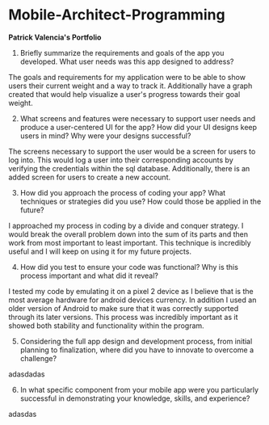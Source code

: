 # Mobile-Architect-Programming
**Patrick Valencia's Portfolio**

1) Briefly summarize the requirements and goals of the app you developed. What user needs was this app designed to address?

The goals and requirements for my application were to be able to show users their current weight and a way to track it. Additionally have a graph created that would help visualize a user's progress towards their goal weight.

2) What screens and features were necessary to support user needs and produce a user-centered UI for the app? How did your UI designs keep users in mind? Why were your designs successful?

The screens necessary to support the user would be a screen for users to log into. This would log a user into their corresponding accounts by verifying the credentials within the sql database. Additionally, there is an added screen for users to create a new account. 

3) How did you approach the process of coding your app? What techniques or strategies did you use? How could those be applied in the future?

I approached my process in coding by a divide and conquer strategy. I would break the overall problem down into the sum of its parts and then work from most important to least important. This technique is incredibly useful and I will keep on using it for my future projects. 

4) How did you test to ensure your code was functional? Why is this process important and what did it reveal?

I tested my code by emulating it on a pixel 2 device as I believe that is the most average hardware for android devices currency. In addition I used an older version of Android to make sure that it was correctly supported through its later versions. This process was incredibly important as it showed both stability and functionality within the program.

5) Considering the full app design and development process, from initial planning to finalization, where did you have to innovate to overcome a challenge?

adasdadas

6) In what specific component from your mobile app were you particularly successful in demonstrating your knowledge, skills, and experience?

adasdas
